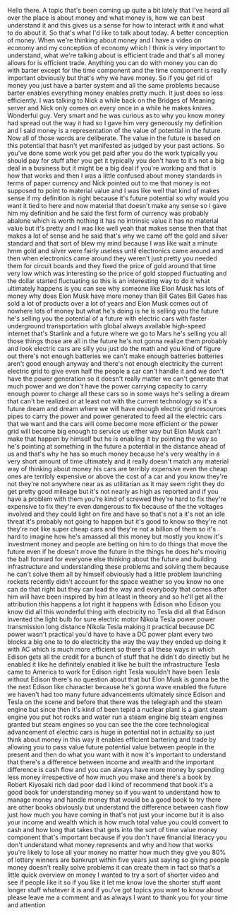  Hello there. A topic that's been coming up quite a bit lately that I've heard all over the place is about money and what money is, how we can best understand it and this gives us a sense for how to interact with it and what to do about it. So that's what I'd like to talk about today. A better conception of money. When we're thinking about money and I have a video on economy and my conception of economy which I think is very important to understand, what we're talking about is efficient trade and that's all money allows for is efficient trade. Anything you can do with money you can do with barter except for the time component and the time component is really important obviously but that's why we have money. So if you get rid of money you just have a barter system and all the same problems because barter enables everything money enables pretty much. It just does so less efficiently. I was talking to Nick a while back on the Bridges of Meaning server and Nick only comes on every once in a while he makes knives. Wonderful guy. Very smart and he was curious as to why you know money had spread out the way it had so I gave him very generously my definition and I said money is a representation of the value of potential in the future. Now all of those words are deliberate. The value in the future is based on this potential that hasn't yet manifested as judged by your past actions. So you've done some work you get paid after you do the work typically you should pay for stuff after you get it typically you don't have to it's not a big deal in a business but it might be a big deal if you're working and that is how that works and then I was a little confused about money standards in terms of paper currency and Nick pointed out to me that money is not supposed to point to material value and I was like well that kind of makes sense if my definition is right because it's future potential so why would you want it tied to here and now material that doesn't make any sense so I gave him my definition and he said the first form of currency was probably abalone which is worth nothing it has no intrinsic value it has no material value but it's pretty and I was like well yeah that makes sense then that that makes a lot of sense and he said that's why we came off the gold and silver standard and that sort of blew my mind because I was like wait a minute hmm gold and silver were fairly useless until electronics came around and then when electronics came around they weren't just pretty you needed them for circuit boards and they fixed the price of gold around that time very low which was interesting so the price of gold stopped fluctuating and the dollar started fluctuating so this is an interesting way to do it what ultimately happens is you can see why someone like Elon Musk has lots of money why does Elon Musk have more money than Bill Gates Bill Gates has sold a lot of products over a lot of years and Elon Musk comes out of nowhere lots of money but what he's doing is he is selling you the future he's selling you the potential of a future with electric cars with faster underground transportation with global always available high-speed internet that's Starlink and a future where we go to Mars he's selling you all those things those are all in the future he's not gonna realize them probably and look electric cars are silly you just do the math and you kind of figure out there's not enough batteries we can't make enough batteries batteries aren't good enough anyway and there's not enough electricity the current electric grid to give even half the people a car can't handle it and we don't have the power generation so it doesn't really matter we can't generate that much power and we don't have the power carrying capacity to carry enough power to charge all these cars so in some ways he's selling a dream that can't be realized or at least not with the current technology so it's a future dream and dream where we will have enough electric grid resources pipes to carry the power and power generated to feed all the electric cars that we want and the cars will come become more efficient or the power grid will become big enough to service us either way but Elon Musk can't make that happen by himself but he is enabling it by pointing the way so he's pointing at something in the future a potential in the distance ahead of us and that's why he has so much money because he's very wealthy in a very short amount of time ultimately and it really doesn't match any material way of thinking about money his cars are terribly expensive even the cheap ones are terribly expensive or above the cost of a car and you know they're not they're not anywhere near as as utilitarian as it may seem right they do get pretty good mileage but it's not nearly as high as reported and if you have a problem with them you're kind of screwed they're hard to fix they're expensive to fix they're even dangerous to fix because of the the voltages involved and they could light on fire and have so that's not a it's not an idle threat it's probably not going to happen but it's good to know so they're not they're not like super cheap cars and they're not a billion of them so it's hard to imagine how he's amassed all this money but mostly you know it's investment money and people are betting on him to do things that move the future even if he doesn't move the future in the things he does he's moving the ball forward for everyone else thinking about the future and building infrastructure and understanding these problems and solving them because he can't solve them all by himself obviously had a little problem launching rockets recently didn't account for the space weather so you know no one can do that right but they can lead the way and everybody that comes after him will have been inspired by him at least in theory and so he'll get all the attribution this happens a lot right it happens with Edison who Edison you know did all this wonderful thing with electricity no Tesla did all that Edison invented the light bulb for sure electric motor Nikola Tesla power power transmission long distance Nikola Tesla making it practical because DC power wasn't practical you'd have to have a DC power plant every two blocks a big one to to do electricity the way the way they ended up doing it with AC which is much more efficient so there's all these ways in which Edison gets all the credit for a bunch of stuff that he didn't do directly but he enabled it like he definitely enabled it like he built the infrastructure Tesla came to America to work for Edison right Tesla wouldn't have been Tesla without Edison there's no question about that but Elon Musk is gonna be the the next Edison like character because he's gonna wave enabled the future we haven't had too many future advancements ultimately since Edison and Tesla on the scene and before that there was the telegraph and the steam engine but since then it's kind of been tepid a nuclear plant is a giant steam engine you put hot rocks and water run a steam engine big steam engines granted but steam engines so you can see the the core technological advancement of electric cars is huge in potential not in actuality so just think about money in this way it enables efficient bartering and trade by allowing you to pass value future potential value between people in the present and then do what you want with it now it's important to understand that there's a difference between income and wealth and the important difference is cash flow and you can always have more money by spending less money irrespective of how much you make and there's a book by Robert Kiyosaki rich dad poor dad I kind of recommend that book it's a good book for understanding money so if you want to understand how to manage money and handle money that would be a good book to try there are other books obviously but understand the difference between cash flow just how much you have coming in that's not just your income but it is also your income and wealth which is how much total value you could convert to cash and how long that takes that gets into the sort of time value money component that's important because if you don't have financial literacy you don't understand what money represents and why and how that works you're likely to lose all your money no matter how much they give you 80% of lottery winners are bankrupt within five years just saying so giving people money doesn't really solve problems it can create them in fact so that's a little quick overview on money I wanted to try a sort of shorter video and see if people like it so if you like it let me know love the shorter stuff want longer stuff whatever it is and if you've got topics you want to know about please leave me a comment and as always I want to thank you for your time and attention